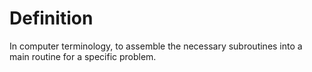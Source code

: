 # Definition

In computer terminology, to assemble the necessary subroutines into a
main routine for a specific problem.
